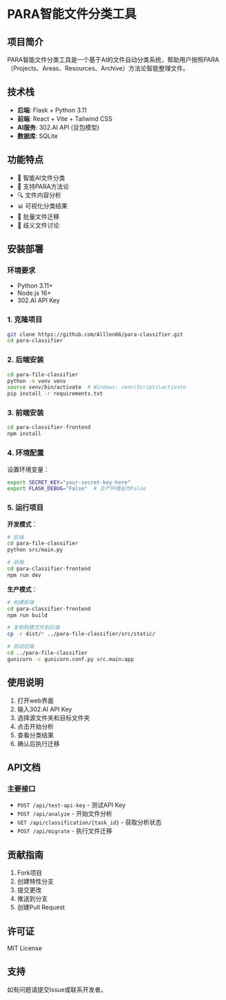 # PARA智能文件分类工具

## 项目简介

PARA智能文件分类工具是一个基于AI的文件自动分类系统，帮助用户按照PARA（Projects、Areas、Resources、Archive）方法论智能整理文件。

## 技术栈

- **后端**: Flask + Python 3.11
- **前端**: React + Vite + Tailwind CSS  
- **AI服务**: 302.AI API (豆包模型)
- **数据库**: SQLite

## 功能特点

- 🤖 智能AI文件分类
- 📁 支持PARA方法论
- 🔍 文件内容分析
- 📊 可视化分类结果
- 🚀 批量文件迁移
- 💬 歧义文件讨论

## 安装部署

### 环境要求

- Python 3.11+
- Node.js 16+
- 302.AI API Key

### 1. 克隆项目

```bash
git clone https://github.com/Alllen66/para-classifier.git
cd para-classifier
```

### 2. 后端安装

```bash
cd para-file-classifier
python -m venv venv
source venv/bin/activate  # Windows: venv\Scripts\activate
pip install -r requirements.txt
```

### 3. 前端安装

```bash
cd para-classifier-frontend
npm install
```

### 4. 环境配置

设置环境变量：

```bash
export SECRET_KEY="your-secret-key-here"
export FLASK_DEBUG="False"  # 生产环境设为False
```

### 5. 运行项目

**开发模式**：
```bash
# 后端
cd para-file-classifier
python src/main.py

# 前端
cd para-classifier-frontend
npm run dev
```

**生产模式**：
```bash
# 构建前端
cd para-classifier-frontend
npm run build

# 复制构建文件到后端
cp -r dist/* ../para-file-classifier/src/static/

# 启动后端
cd ../para-file-classifier
gunicorn -c gunicorn.conf.py src.main:app
```

## 使用说明

1. 打开web界面
2. 输入302.AI API Key
3. 选择源文件夹和目标文件夹
4. 点击开始分析
5. 查看分类结果
6. 确认后执行迁移

## API文档

### 主要接口

- `POST /api/test-api-key` - 测试API Key
- `POST /api/analyze` - 开始文件分析
- `GET /api/classification/{task_id}` - 获取分析状态
- `POST /api/migrate` - 执行文件迁移

## 贡献指南

1. Fork项目
2. 创建特性分支
3. 提交更改
4. 推送到分支
5. 创建Pull Request

## 许可证

MIT License

## 支持

如有问题请提交Issue或联系开发者。 